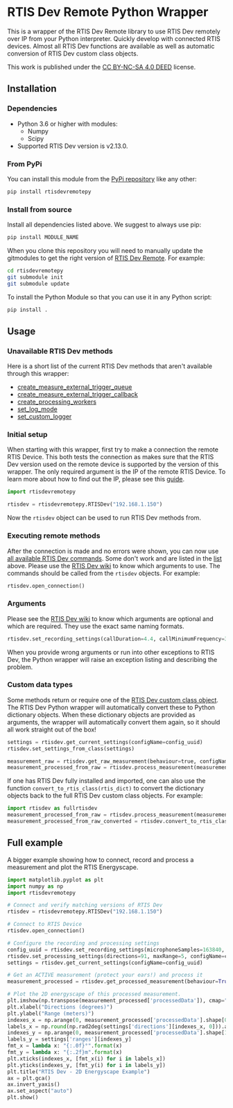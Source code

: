 # RTIS Dev Remote Python Wrapper

This is a wrapper of the RTIS Dev Remote library to use RTIS Dev remotely over IP from your Python interpreter. 
Quickly develop with connected RTIS devices. Almost all RTIS Dev functions are available as well as automatic conversion
of RTIS Dev custom class objects.

This work is published under the [CC BY-NC-SA 4.0 DEED](https://creativecommons.org/licenses/by-nc-sa/4.0/) license.

## Installation

### Dependencies
* Python 3.6 or higher with modules:
  * Numpy
  * Scipy
* Supported RTIS Dev version is v2.13.0.

### From PyPi
You can install this module from the [PyPi repository](https://pypi.org/project/rtisdevremotepy/) like any other:
```bash
pip install rtisdevremotepy
```

### Install from source
Install all dependencies listed above. 
We suggest to always use pip:
```bash
pip install MODULE_NAME
```

When you clone this repository you will need to manually update the gitmodules to get the right version of [RTIS Dev Remote](https://cosysgit.uantwerpen.be/rtis-software/rtisdevremote).
For example:
```bash
cd rtisdevremotepy
git submodule init
git submodule update
```

To install the Python Module so that you can use it in any Python script: 
```bash
pip install .
```

## Usage

### Unavailable RTIS Dev methods 
Here is a short list of the current RTIS Dev methods that aren't available through this wrapper:
* [create_measure_external_trigger_queue](https://cosysgit.uantwerpen.be/rtis-software/rtisdev/-/wikis/home#create_measure_external_trigger_queue)
* [create_measure_external_trigger_callback](https://cosysgit.uantwerpen.be/rtis-software/rtisdev/-/wikis/home#create_measure_external_trigger_callback)
* [create_processing_workers](https://cosysgit.uantwerpen.be/rtis-software/rtisdev/-/wikis/home#create_processing_workers)
* [set_log_mode](https://cosysgit.uantwerpen.be/rtis-software/rtisdev/-/wikis/home#set_log_mode)
* [set_custom_logger](https://cosysgit.uantwerpen.be/rtis-software/rtisdev/-/wikis/home#set_custom_logger)


### Initial setup
When starting with this wrapper, first try to make a connection the remote RTIS Device.
This both tests the connection as makes sure that the RTIS Dev version used on the remote device is supported by the version of this wrapper.
The only required argument is the IP of the remote RTIS Device. To learn more about how to find out the IP, please see this [guide](https://cosysgit.uantwerpen.be/rtis-software/ertissoftwareusageguide/-/wikis/Initial-Connection-&-Network-Setup).
```python
import rtisdevremotepy

rtisdev = rtisdevremotepy.RTISDev("192.168.1.150")
```
Now the `rtisdev` object can be used to run RTIS Dev methods from.

### Executing remote methods
After the connection is made and no errors were shown, you can now use [all available RTIS Dev commands](https://cosysgit.uantwerpen.be/rtis-software/rtisdev/-/wikis/home). Some don't work and are listed in the [list](#unavailable-rtis-dev-methods) above.
Please use the [RTIS Dev wiki](https://cosysgit.uantwerpen.be/rtis-software/rtisdev/-/wikis/home) to know which arguments to use. 
The commands should be called from the `rtisdev` objects. For example:
```python
rtisdev.open_connection()
```

### Arguments
Please see the [RTIS Dev wiki](https://cosysgit.uantwerpen.be/rtis-software/rtisdev/-/wikis/home) to know which arguments are optional and which are required.
They use the exact same naming formats.
```python
rtisdev.set_recording_settings(callDuration=4.4, callMinimumFrequency=30000, callMaximumFrequency=60000)
```

When you provide wrong arguments or run into other exceptions to RTIS Dev, the Python wrapper will raise an exception listing and describing the problem.

### Custom data types
Some methods return or require one of the [RTIS Dev custom class object](https://cosysgit.uantwerpen.be/rtis-software/rtisdev/-/wikis/home#classes). 
The RTIS Dev Python wrapper will automatically convert these to Python dictionary objects.
When these dictionary objects are provided as arguments, the wrapper will automatically convert them again, so it should all work straight out of the box!
```python
settings = rtisdev.get_current_settings(configName=config_uuid)
rtisdev.set_settings_from_class(settings)

measurement_raw = rtisdev.get_raw_measurement(behaviour=true, configName=config_uuid)
measurement_processed_from_raw = rtisdev.process_measurement(measurement_raw, configName=config_uuid)
```

If one has RTIS Dev fully installed and imported, one can also use the function `convert_to_rtis_class(rtis_dict)` to convert the dictionary objects back to the full RTIS Dev custom class objects. For example:
```python
import rtisdev as fullrtisdev
measurement_processed_from_raw = rtisdev.process_measurement(measurement_raw, configName=config_uuid)
measurement_processed_from_raw_converted = rtisdev.convert_to_rtis_class(measurement_processed_from_raw)
```

## Full example
A bigger example showing how to connect, record and process a measurement and plot the RTIS Energyscape.
```python
import matplotlib.pyplot as plt
import numpy as np
import rtisdevremotepy

# Connect and verify matching versions of RTIS Dev
rtisdev = rtisdevremotepy.RTISDev("192.168.1.150")

# Connect to RTIS Device
rtisdev.open_connection()

# Configure the recording and processing settings
config_uuid = rtisdev.set_recording_settings(microphoneSamples=163840, callMinimumFrequency=25000, callMaximumFrequency=50000)
rtisdev.set_processing_settings(directions=91, maxRange=5, configName=config_uuid)
settings = rtisdev.get_current_settings(configName=config_uuid)

# Get an ACTIVE measurement (protect your ears!) and process it
measurement_processed = rtisdev.get_processed_measurement(behaviour=True, configName=config_uuid)

# Plot the 2D energyscape of this processed measurement.
plt.imshow(np.transpose(measurement_processed['processedData']), cmap="hot", interpolation='nearest')
plt.xlabel("Directions (degrees)")
plt.ylabel("Range (meters)")
indexes_x = np.arange(0, measurement_processed['processedData'].shape[0], 20)
labels_x = np.round(np.rad2deg(settings['directions'][indexes_x, 0])).astype(int)
indexes_y = np.arange(0, measurement_processed['processedData'].shape[1], 100)
labels_y = settings['ranges'][indexes_y]
fmt_x = lambda x: "{:.0f}°".format(x)
fmt_y = lambda x: "{:.2f}m".format(x)
plt.xticks(indexes_x, [fmt_x(i) for i in labels_x])
plt.yticks(indexes_y, [fmt_y(i) for i in labels_y])
plt.title("RTIS Dev - 2D Energyscape Example")
ax = plt.gca()
ax.invert_yaxis()
ax.set_aspect("auto")
plt.show()
```